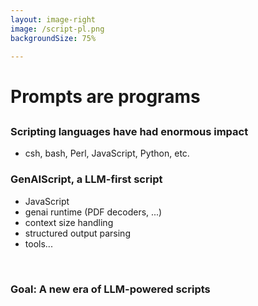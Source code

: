 ```yaml
---
layout: image-right
image: /script-pl.png
backgroundSize: 75%

---
```

# Prompts are programs
##

### Scripting languages have had enormous impact
- csh, bash, Perl, JavaScript, Python, etc. 

<v-click>

### GenAIScript, a LLM-first script
- JavaScript
- genai runtime (PDF decoders, ...)
- context size handling
- structured output parsing
- tools...

</v-click>

<v-click>

&nbsp;
### Goal: A new era of LLM-powered scripts


</v-click>